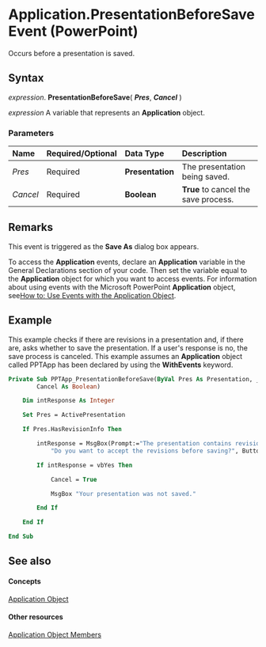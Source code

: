 
# Application.PresentationBeforeSave Event (PowerPoint)

Occurs before a presentation is saved.


## Syntax

 _expression_. **PresentationBeforeSave**( **_Pres_**, **_Cancel_** )

 _expression_ A variable that represents an **Application** object.


### Parameters



|**Name**|**Required/Optional**|**Data Type**|**Description**|
|:-----|:-----|:-----|:-----|
| _Pres_|Required|**Presentation**|The presentation being saved.|
| _Cancel_|Required|**Boolean**|**True** to cancel the save process.|

## Remarks

This event is triggered as the  **Save As** dialog box appears.

To access the  **Application** events, declare an **Application** variable in the General Declarations section of your code. Then set the variable equal to the **Application** object for which you want to access events. For information about using events with the Microsoft PowerPoint **Application** object, see[How to: Use Events with the Application Object](b657ab62-67fa-4eeb-736c-86e31a026c73.md).


## Example

This example checks if there are revisions in a presentation and, if there are, asks whether to save the presentation. If a user's response is no, the save process is canceled. This example assumes an  **Application** object called PPTApp has been declared by using the **WithEvents** keyword.


```vb
Private Sub PPTApp_PresentationBeforeSave(ByVal Pres As Presentation, _
        Cancel As Boolean)

    Dim intResponse As Integer

    Set Pres = ActivePresentation

    If Pres.HasRevisionInfo Then

        intResponse = MsgBox(Prompt:="The presentation contains revisions. " &; _
            "Do you want to accept the revisions before saving?", Buttons:=vbYesNo)

        If intResponse = vbYes Then

            Cancel = True

            MsgBox "Your presentation was not saved."

        End If

    End If

End Sub
```


## See also


#### Concepts


[Application Object](978c2b99-4271-b953-4283-73b5f3d96f41.md)
#### Other resources


[Application Object Members](7a9042da-ef77-ebba-c872-f736bf486674.md)
